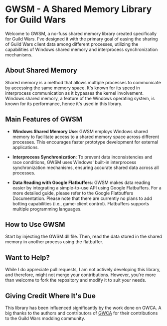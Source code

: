 # GWSM - A Shared Memory Library for Guild Wars
Welcome to GWSM, a no-fuss shared memory library created specifically for Guild Wars. I've designed it with the primary goal of easing the sharing of Guild Wars client data among different processes, utilizing the capabilities of Windows shared memory and interprocess synchronization mechanisms.

## About Shared Memory
Shared memory is a method that allows multiple processes to communicate by accessing the same memory space. It's known for its speed in interprocess communication as it bypasses the kernel involvement. Windows shared memory, a feature of the Windows operating system, is known for its performance, hence it's used in this library.

## Main Features of GWSM
- **Windows Shared Memory Use**: GWSM employs Windows shared memory to facilitate access to a shared memory space across different processes. This encourages faster prototype development for external applications.

- **Interprocess Synchronization**: To prevent data inconsistencies and race conditions, GWSM uses Windows' built-in interprocess synchronization mechanisms, ensuring accurate shared data across all processes.

- **Data Reading with Google Flatbuffers**: GWSM makes data reading easier by integrating a simple-to-use API using Google Flatbuffers. For a more detailed guide, please refer to the Google Flatbuffers Documentation. Please note that there are currently no plans to add botting capabilities (i.e., game-client control). Flatbuffers supports multiple programming languages.

## How to Use GWSM
Start by injecting the GWSM.dll file. Then, read the data stored in the shared memory in another process using the flatbuffer.

## Want to Help?
While I do appreciate pull requests, I am not actively developing this library, and therefore, might not merge your contributions. However, you're more than welcome to fork the repository and modify it to suit your needs.

## Giving Credit Where It's Due
This library has been influenced significantly by the work done on GWCA. A big thanks to the authors and contributors of [GWCA](https://github.com/GregLando113/GWCA) for their contributions to the Guild Wars modding community.
